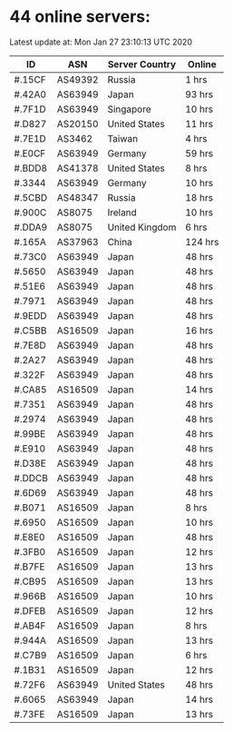 # 44 online servers:

Latest update at: Mon Jan 27 23:10:13 UTC 2020

| ID | ASN | Server Country | Online |
| -- | --- | -------------- | ------ |
| #.15CF | AS49392 | Russia | 1 hrs |
| #.42A0 | AS63949 | Japan | 93 hrs |
| #.7F1D | AS63949 | Singapore | 10 hrs |
| #.D827 | AS20150 | United States | 11 hrs |
| #.7E1D | AS3462 | Taiwan | 4 hrs |
| #.E0CF | AS63949 | Germany | 59 hrs |
| #.BDD8 | AS41378 | United States | 8 hrs |
| #.3344 | AS63949 | Germany | 10 hrs |
| #.5CBD | AS48347 | Russia | 18 hrs |
| #.900C | AS8075 | Ireland | 10 hrs |
| #.DDA9 | AS8075 | United Kingdom | 6 hrs |
| #.165A | AS37963 | China | 124 hrs |
| #.73C0 | AS63949 | Japan | 48 hrs |
| #.5650 | AS63949 | Japan | 48 hrs |
| #.51E6 | AS63949 | Japan | 48 hrs |
| #.7971 | AS63949 | Japan | 48 hrs |
| #.9EDD | AS63949 | Japan | 48 hrs |
| #.C5BB | AS16509 | Japan | 16 hrs |
| #.7E8D | AS63949 | Japan | 48 hrs |
| #.2A27 | AS63949 | Japan | 48 hrs |
| #.322F | AS63949 | Japan | 48 hrs |
| #.CA85 | AS16509 | Japan | 14 hrs |
| #.7351 | AS63949 | Japan | 48 hrs |
| #.2974 | AS63949 | Japan | 48 hrs |
| #.99BE | AS63949 | Japan | 48 hrs |
| #.E910 | AS63949 | Japan | 48 hrs |
| #.D38E | AS63949 | Japan | 48 hrs |
| #.DDCB | AS63949 | Japan | 48 hrs |
| #.6D69 | AS63949 | Japan | 48 hrs |
| #.B071 | AS16509 | Japan | 8 hrs |
| #.6950 | AS16509 | Japan | 10 hrs |
| #.E8E0 | AS16509 | Japan | 48 hrs |
| #.3FB0 | AS16509 | Japan | 12 hrs |
| #.B7FE | AS16509 | Japan | 13 hrs |
| #.CB95 | AS16509 | Japan | 13 hrs |
| #.966B | AS16509 | Japan | 10 hrs |
| #.DFEB | AS16509 | Japan | 12 hrs |
| #.AB4F | AS16509 | Japan | 8 hrs |
| #.944A | AS16509 | Japan | 13 hrs |
| #.C7B9 | AS16509 | Japan | 6 hrs |
| #.1B31 | AS16509 | Japan | 12 hrs |
| #.72F6 | AS63949 | United States | 48 hrs |
| #.6065 | AS63949 | Japan | 14 hrs |
| #.73FE | AS16509 | Japan | 13 hrs |

